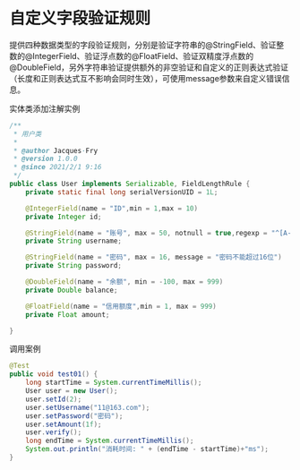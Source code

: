 # 自定义字段验证规则

提供四种数据类型的字段验证规则，分别是验证字符串的@StringField、验证整数的@IntegerField、验证浮点数的@FloatField、验证双精度浮点数的@DoubleField，另外字符串验证提供额外的非空验证和自定义的正则表达式验证（长度和正则表达式互不影响会同时生效），可使用message参数来自定义错误信息。

实体类添加注解实例

```java
/**
 * 用户类
 *
 * @author Jacques·Fry
 * @version 1.0.0
 * @since 2021/2/1 9:16
 */
public class User implements Serializable, FieldLengthRule {
    private static final long serialVersionUID = 1L;

    @IntegerField(name = "ID",min = 1,max = 10)
    private Integer id;

    @StringField(name = "账号", max = 50, notnull = true,regexp = "^[A-Za-z0-9\\u4e00-\\u9fa5]+@[a-zA-Z0-9_-]+(\\.[a-zA-Z0-9_-]+)+$")
    private String username;

    @StringField(name = "密码", max = 16, message = "密码不能超过16位")
    private String password;

    @DoubleField(name = "余额", min = -100, max = 999)
    private Double balance;

    @FloatField(name = "信用额度",min = 1, max = 999)
    private Float amount;

}
```

调用案例

```java
@Test
public void test01() {
    long startTime = System.currentTimeMillis();
    User user = new User();
    user.setId(2);
    user.setUsername("11@163.com");
    user.setPassword("密码");
    user.setAmount(1f);
    user.verify();
    long endTime = System.currentTimeMillis();
    System.out.println("消耗时间: " + (endTime - startTime)+"ms");
}
```

